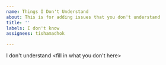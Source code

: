```yaml
---
name: Things I Don't Understand
about: This is for adding issues that you don't understand
title: ''
labels: I don't know
assignees: tishamadhok

---
```


I don't understand <fill in what you don't here>
